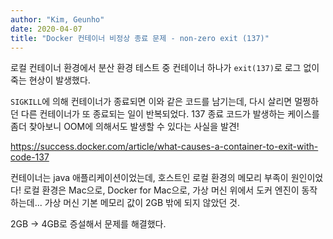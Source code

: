 ```yaml
---
author: "Kim, Geunho"
date: 2020-04-07
title: "Docker 컨테이너 비정상 종료 문제 - non-zero exit (137)"
---
```



로컬 컨테이너 환경에서 분산 환경 테스트 중 컨테이너 하나가 `exit(137)`로 로그 없이 죽는 현상이 발생했다.

`SIGKILL`에 의해 컨테이너가 종료되면 이와 같은 코드를 남기는데, 다시 살리면 멀쩡하던 다른 컨테이너가 또 종료되는 일이 반복되었다.
137 종료 코드가 발생하는 케이스를 좀더 찾아보니 OOM에 의해서도 발생할 수 있다는 사실을 발견!

https://success.docker.com/article/what-causes-a-container-to-exit-with-code-137

컨테이너는 java 애플리케이션이었는데, 호스트인 로컬 환경의 메모리 부족이 원인이었다!
로컬 환경은 Mac으로, Docker for Mac으로, 가상 머신 위에서 도커 엔진이 동작하는데... 가상 머신 기본 메모리 값이 2GB 밖에 되지 않았던 것.

2GB -> 4GB로 증설해서 문제를 해결했다.


